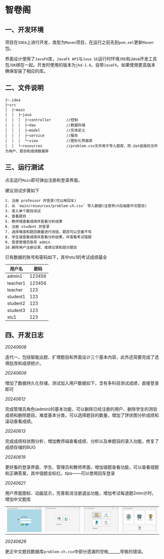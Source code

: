 # 智卷阁

## 一、开发环境
项目在`IDEA`上进行开发，类型为`Maven`项目，在运行之前先到`pom.xml`更新`Maven`包。

界面设计使用了`JavaFX`库，`JavaFX API`与`Java SE`运行时环境`JRE`和Java开发工具包`JDK`绑在一起。开发时使用的版本为`jkd-1.8`，自带`JavaFX`，如果使用更高版本确保安装了相应的库。

## 二、文件说明

    ├─.idea
    ├─src
    │  ├─main
    │  │  ├─java    
    │  │  │  ├─controller       //控制
    │  │  │  ├─dao              //数据存储
    │  │  │  ├─model            //实体定义
    │  │  │  ├─service          //服务
    │  │  │  └─view             //图形化界面库
    │  │  └─resources           //problem.csv文件用于导入题库，而.dat结尾的文件为用户、题目和成绩数据库

## 三、运行测试
点击运行`Main`即可弹出注册和登录界面。

建议测试步骤如下

    1. 注册 professor 并登录(可以用回车)
    2. 从 `main/resources/problem-ch.csv` 导入数据(注意带ch后缀是中文题目)
    3. 录入单个题目测试
    4. 查看题目
    5. 教师端查看成绩并查看分析结果
    6. 注册 student 并登录
    7. 选择难度和题目数量进行测验，题目可以空着不写
    8. 学生端查看成绩并查看分析结果，并查看考试错题
    9. 登录管理员账号 admin
    10.删除用户注册记录、成绩记录和部分题目

已有数据的账号和密码如下，其中stu1的考试成绩最全

| 用户名     | 密码  |
|---------| --- |
| admin1  | 123456 |
| teacher1 | 123456 |
| teacher | 123 |
| student1 | 123 |
| student2 | 123 |
| student3 | 123 |
| stu1    | 123 |
## 四、开发日志
_20240608_

迭代一，包括智能出题、扩增题目和界面设计三个基本内容，此外还简要完成了选填批改和成绩统计。

_20240609_

增加了数据持久化存储，测试加入用户数据如下，含有多科目测试成绩，直接登录即可


_20240612_

完成管理员角色(admin)的基本功能，可以删除已经注册的用户、删除学生的测验成绩和删除题目。难度基本分类，可以选择题目的数量，增加了饼状图分析成绩和滚动查看成绩。

_20240613_

完成成绩柱状图分析，增加教师端查看成绩、分析以及单题目的录入功能，修复了成绩存储的BUG

_20240619_

更好看的登录界面、学生、管理员和教师界面，增加错题查看功能，可以查看错题和正确答案，其中错题会标红。*tips*——可以使用回车登录

_20240621_

用户界面图标、动画显示，完善取消注册退出功能，增加考试每道题2min计时，增加中文题库
<table>
    <tr>
        <td><img src="./src/main/resources/show/loginview.png" alt="Admin View" width="200"/></td>
        <td><img src="./src/main/resources/show/studentview.png" alt="Student View" width="200"/></td>
        <td><img src="./src/main/resources/show/professorview.png" alt="Professor View" width="200"/></td>
        <td><img src="./src/main/resources/show/adminview.png" alt="Admin View" width="200"/></td>
    </tr>
</table>

_20240626_

更正中文题目数据库`problem-ch.csv`中部分遗漏的空格______导致的错误。